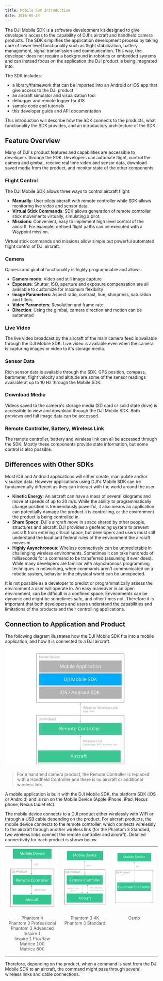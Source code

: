 ```yaml
---
title: Mobile SDK Introduction
date: 2016-06-24
---
```


The DJI Mobile SDK is a software development kit designed to give developers access to the capability of DJI's aircraft and handheld camera products. The SDK simplifies the application development process by taking care of lower level functionality such as flight stabilization, battery management, signal transmission and communication. This way, the developer does not require a background in robotics or embedded systems and can instead focus on the application the DJI product is being integrated into.

The SDK includes:

* a library/framework that can be imported into an Android or iOS app that give access to the DJI product
* an aircraft simulator and visualization tool
* debugger and remote logger for iOS
* sample code and tutorials
* this developer guide and API documentation


This introduction will describe how the SDK connects to the products, what functionality the SDK provides, and an introductory architecture of the SDK.


## Feature Overview

Many of DJI's product features and capabilities are accessible to developers through the SDK. Developers can automate flight, control the camera and gimbal, receive real time video and sensor data, download saved media from the product, and monitor state of the other components.

### Flight Control

The DJI Mobile SDK allows three ways to control aircraft flight:

* **Manually**: User pilots aircraft with remote controller while SDK allows monitoring live video and sensor data. 
* **Virtual Stick Commands**: SDK allows generation of remote controller stick movements virtually, simulating a pilot.
* **Missions**: Convenient, easy to implement high level control of the aircraft. For example, defined flight paths can be executed with a Waypoint mission.

Virtual stick commands and missions allow simple but powerful automated flight control of DJI aircraft. 

### Camera

Camera and gimbal functionality is highly programmable and allows:

* **Camera mode**: Video and still image capture
* **Exposure**: Shutter, ISO, aperture and exposure compensation are all available to customize for maximum flexibility
* **Image Parameters**: Aspect ratio, contrast, hue, sharpness, saturation and filters
* **Video Parameters**: Resolution and frame rate
* **Direction**: Using the gimbal, camera direction and motion can be automated

### Live Video

The live video broadcast by the aircraft of the main camera feed is available through the DJI Mobile SDK. Live video is available even when the camera is capturing images or video to it's storage media.


### Sensor Data

Rich sensor data is available through the SDK. GPS position, compass, barometer, flight velocity and altitude are some of the sensor readings available at up to 10 Hz through the Mobile SDK. 

### Download Media

Videos saved to the camera's storage media (SD card or solid state drive) is accessible to view and download through the DJI Mobile SDK. Both previews and full image data can be accessed.

### Remote Controller, Battery, Wireless Link

The remote controller, battery and wireless link can all be accessed through the SDK. Mostly these components provide state information, but some control is also possible.

## Differences with Other SDKs

Most iOS and Android applications will either create, manipulate and/or visualize data. However applications using DJI's Mobile SDK can be fundamentally different as they can interact with the world around the user.

* **Kinetic Energy**: An aircraft can have a mass of several kilograms and move at speeds of up to 20 m/s. While the ability to programmatically change position is tremendously powerful, it also means an application can potentially damage the product it is controlling, or the environment the product is being controlled in.
* **Share Space**: DJI's aircraft move in space shared by other people, structures and aircraft. DJI provides a geofencing system to prevent aircraft from entering critical space, but developers and users must still understand the local and federal rules of the environment the aircraft moves in.
* **Highly Asynchronous**:  Wireless connectively can be unpredictable in challenging wireless environments. Sometimes it can take hundreds of milliseconds for a command to be transferred (assuming it ever does). While many developers are familiar with asynchronous programming techniques in networking, when commands aren't communicated on a robotic system, behavior in the physical world can be unexpected.

It is not possible as a developer to predict or programmatically assess the environment a user will operate in. An easy maneuver in an open environment, can be difficult in a confined space. Environments can be dynamic and might be sometimes safe, and other times not. Therefore it is important that both developers and users understand the capabilities and limitations of the products and their controlling applications.

## Connection to Application and Product

The following diagram illustrates how the DJI Mobile SDK fits into a mobile application, and how it is connected to a DJI aircraft. 

 <html><img src="../images/mobile-sdk-introduction/SDKBlockDiagram.png"></html>

>
>For a handheld camera product, the Remote Controller is replaced with a Handheld Controller and there is no aircraft or additional wireless link.
>

A mobile application is built with the DJI Mobile SDK, the platform SDK (iOS or Android) and is run on the Mobile Device (Apple iPhone, iPad, Nexus phone, Nexus tablet etc).

The mobile device connects to a DJI product either wirelessly with WiFi or through a USB cable depending on the product. For aircraft products, the mobile device connects to the remote controller, which connects wirelessly to the aircraft through another wireless link (for the Phantom 3 Standard, two wireless links connect the remote controller and aircraft). Detailed connectivity for each product is shown below.

<html>


<table class="table-pictures">
  <tr>
    <td><img src="../images/mobile-sdk-introduction/ConnectionUSB.png"></td>
    <td><img src="../images/mobile-sdk-introduction/ConnectionWiFi.png"></td>
        <td><img src="../images/mobile-sdk-introduction/ConnectionOsmo.png"></td>
  </tr>
  <tr valign="top">
    <td><font color="#52545A" align="center"><p>Phantom 4 </br> Phantom 3 Professional </br> Phantom 3 Advanced </br> Inspire 1 </br> Inspire 1 Pro/Raw </br> Matrice 100 </br> Matrice 600 </br> </p></td>
    <td><font color="#52545A" align="center"><p>Phantom 3 4K </br> Phantom 3 Standard </p></td>
    <td><font color="#52545A" align="center"><p>Osmo</p></td>
  </tr>

</table>
</html>

Therefore, depending on the product, when a command is sent from the DJI Mobile SDK to an aircraft, the command might pass through several wireless links and cable connections. 
